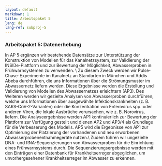```yaml
---
layout: default
markdown: 1
title: Arbeitspaket 5
lang: de
lang-ref: subproj-5
---
```

### Arbeitspaket 5: Datenerhebung

In AP 5 ergänzen wir bestehende Datensätze zur Unterstützung der Konstruktion von Modellen für das Kanalnetzsystem, zur Validierung der INSIDe-Plattform und zur Bewertung der Möglichkeit, Abwasserproben in Frühwarnsystemen zu verwenden. \\
Zu diesem Zweck werden wir Pulse-Chase-Experimente im Kanalnetz an Standorten in München und Addis Abeba durchführen, die uns Informationen über die Strömungsmuster im Abwassernetz liefern werden. Diese Ergebnisse werden die Erstellung und Validierung von Modellen des Abwassernetzes erleichtern (AP3). Des Weiteren werden wir gezielte Analysen von Abwasserproben durchführen, welche uns Informationen über ausgewählte Infektionskrankheiten (z. B. SARS-CoV-2-Varianten) oder die Konzentration von Enterovirus spp. oder anderen Viren, die lokale Ausbrüche verursachen, wie z. B. Norovirus, liefern. Die Analyseergebnisse werden AP1 kontinuierlich zur Bewertung der Plattform zur Verfügung gestellt und dienen AP2 und AP3/4 als Grundlage für die Verbesserung des Modells. AP5 wird die Ergebnisse von AP1 zur Optimierung der Platzierung der vorhandenen und neu erworbenen Abwasserprobenentnahmegeräte nutzen.\\
Zudem führen wir ungezielte DNA- und RNA-Sequenzierungen von Abwasserproben für die Einrichtung eines Frühwarnsystems durch. Die Sequenzierungsergebnisse werden mit den Einträgen einer Datenbank für Krankheitserreger abgeglichen, um unvorhergesehener Krankheitserreger im Abwasser zu erkennen.